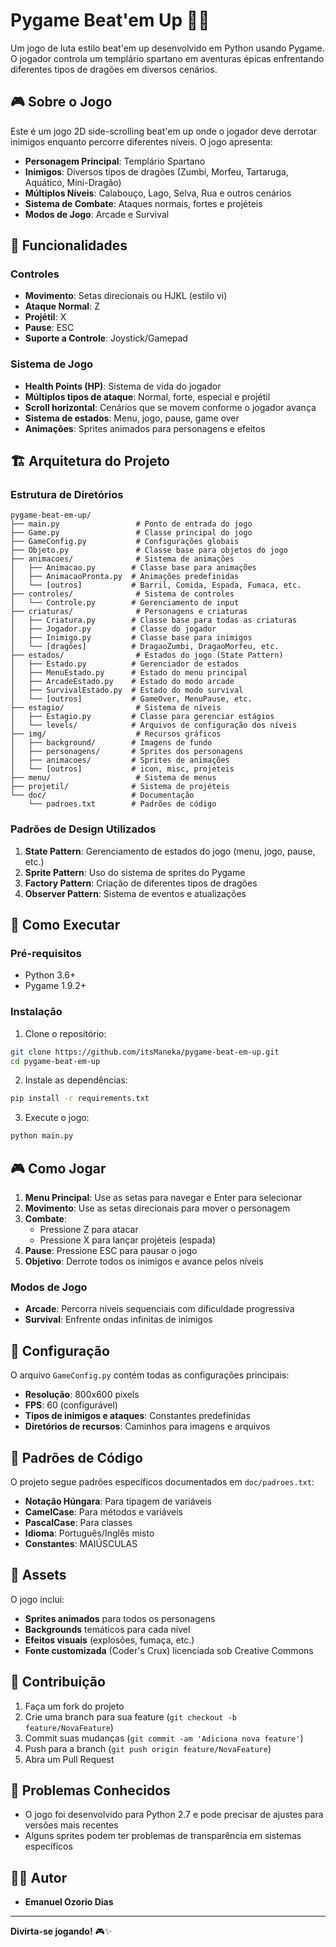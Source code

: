 # Pygame Beat'em Up 🥊🐉

Um jogo de luta estilo beat'em up desenvolvido em Python usando Pygame. O jogador controla um templário spartano em aventuras épicas enfrentando diferentes tipos de dragões em diversos cenários.

## 🎮 Sobre o Jogo

Este é um jogo 2D side-scrolling beat'em up onde o jogador deve derrotar inimigos enquanto percorre diferentes níveis. O jogo apresenta:

- **Personagem Principal**: Templário Spartano
- **Inimigos**: Diversos tipos de dragões (Zumbi, Morfeu, Tartaruga, Aquático, Mini-Dragão)
- **Múltiplos Níveis**: Calabouço, Lago, Selva, Rua e outros cenários
- **Sistema de Combate**: Ataques normais, fortes e projéteis
- **Modos de Jogo**: Arcade e Survival

## 🎯 Funcionalidades

### Controles
- **Movimento**: Setas direcionais ou HJKL (estilo vi)
- **Ataque Normal**: Z
- **Projétil**: X
- **Pause**: ESC
- **Suporte a Controle**: Joystick/Gamepad

### Sistema de Jogo
- **Health Points (HP)**: Sistema de vida do jogador
- **Múltiplos tipos de ataque**: Normal, forte, especial e projétil
- **Scroll horizontal**: Cenários que se movem conforme o jogador avança
- **Sistema de estados**: Menu, jogo, pause, game over
- **Animações**: Sprites animados para personagens e efeitos

## 🏗️ Arquitetura do Projeto

### Estrutura de Diretórios

```
pygame-beat-em-up/
├── main.py                 # Ponto de entrada do jogo
├── Game.py                 # Classe principal do jogo
├── GameConfig.py           # Configurações globais
├── Objeto.py               # Classe base para objetos do jogo
├── animacoes/              # Sistema de animações
│   ├── Animacao.py        # Classe base para animações
│   ├── AnimacaoPronta.py  # Animações predefinidas
│   └── [outros]           # Barril, Comida, Espada, Fumaca, etc.
├── controles/              # Sistema de controles
│   └── Controle.py        # Gerenciamento de input
├── criaturas/              # Personagens e criaturas
│   ├── Criatura.py        # Classe base para todas as criaturas
│   ├── Jogador.py         # Classe do jogador
│   ├── Inimigo.py         # Classe base para inimigos
│   └── [dragões]          # DragaoZumbi, DragaoMorfeu, etc.
├── estados/                # Estados do jogo (State Pattern)
│   ├── Estado.py          # Gerenciador de estados
│   ├── MenuEstado.py      # Estado do menu principal
│   ├── ArcadeEstado.py    # Estado do modo arcade
│   ├── SurvivalEstado.py  # Estado do modo survival
│   └── [outros]           # GameOver, MenuPause, etc.
├── estagio/                # Sistema de níveis
│   ├── Estagio.py         # Classe para gerenciar estágios
│   └── levels/            # Arquivos de configuração dos níveis
├── img/                    # Recursos gráficos
│   ├── background/        # Imagens de fundo
│   ├── personagens/       # Sprites dos personagens
│   ├── animacoes/         # Sprites de animações
│   └── [outros]           # icon, misc, projeteis
├── menu/                   # Sistema de menus
├── projetil/              # Sistema de projéteis
└── doc/                   # Documentação
    └── padroes.txt        # Padrões de código
```

### Padrões de Design Utilizados

1. **State Pattern**: Gerenciamento de estados do jogo (menu, jogo, pause, etc.)
2. **Sprite Pattern**: Uso do sistema de sprites do Pygame
3. **Factory Pattern**: Criação de diferentes tipos de dragões
4. **Observer Pattern**: Sistema de eventos e atualizações

## 🚀 Como Executar

### Pré-requisitos

- Python 3.6+
- Pygame 1.9.2+

### Instalação

1. Clone o repositório:
```bash
git clone https://github.com/itsManeka/pygame-beat-em-up.git
cd pygame-beat-em-up
```

2. Instale as dependências:
```bash
pip install -r requirements.txt
```

3. Execute o jogo:
```bash
python main.py
```

## 🎮 Como Jogar

1. **Menu Principal**: Use as setas para navegar e Enter para selecionar
2. **Movimento**: Use as setas direcionais para mover o personagem
3. **Combate**: 
   - Pressione Z para atacar
   - Pressione X para lançar projéteis (espada)
4. **Pause**: Pressione ESC para pausar o jogo
5. **Objetivo**: Derrote todos os inimigos e avance pelos níveis

### Modos de Jogo

- **Arcade**: Percorra níveis sequenciais com dificuldade progressiva
- **Survival**: Enfrente ondas infinitas de inimigos

## 🔧 Configuração

O arquivo `GameConfig.py` contém todas as configurações principais:

- **Resolução**: 800x600 pixels
- **FPS**: 60 (configurável)
- **Tipos de inimigos e ataques**: Constantes predefinidas
- **Diretórios de recursos**: Caminhos para imagens e arquivos

## 📝 Padrões de Código

O projeto segue padrões específicos documentados em `doc/padroes.txt`:

- **Notação Húngara**: Para tipagem de variáveis
- **CamelCase**: Para métodos e variáveis
- **PascalCase**: Para classes
- **Idioma**: Português/Inglês misto
- **Constantes**: MAIÚSCULAS

## 🎨 Assets

O jogo inclui:
- **Sprites animados** para todos os personagens
- **Backgrounds** temáticos para cada nível
- **Efeitos visuais** (explosões, fumaça, etc.)
- **Fonte customizada** (Coder's Crux) licenciada sob Creative Commons

## 🤝 Contribuição

1. Faça um fork do projeto
2. Crie uma branch para sua feature (`git checkout -b feature/NovaFeature`)
3. Commit suas mudanças (`git commit -am 'Adiciona nova feature'`)
4. Push para a branch (`git push origin feature/NovaFeature`)
5. Abra um Pull Request

## 🐛 Problemas Conhecidos

- O jogo foi desenvolvido para Python 2.7 e pode precisar de ajustes para versões mais recentes
- Alguns sprites podem ter problemas de transparência em sistemas específicos

## 🧑‍💻 Autor

- **Emanuel Ozorio Dias**

---

**Divirta-se jogando!** 🎮✨
